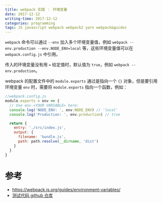 ```yaml
---
title: webpack 实践 ： 环境变量
date: 2017-12-12
writing-time: 2017-12-12
categories: programming
tags: JS javascript webpack webpack2 yarn webpack&guides
---
```


`webpack` 命令可以通过 `--env` 加入多个环境变量值，例如 `webpack --env.production --env.NODE_ENV=local` 等，这些环境变量值可以在 `webpack.config.js` 中引用。

传入的环境变量没有用 `=` 给定值时，默认值为 `true`，例如 `webpack --env.production`。

webpack 的配置文件中的 `module.exports` 通过是指向一个 `{}` 对象，但是要引用环境变量 `env` 时，需要将 `module.exports` 指向一个函数，例如：

```javascript
//webpack.config.js
module.exports = env => {
  // Use env.<YOUR VARIABLE> here:
  console.log('NODE_ENV: ', env.NODE_ENV) // 'local'
  console.log('Production: ', env.production) // true

  return {
    entry: './src/index.js',
    output: {
      filename: 'bundle.js',
      path: path.resolve(__dirname, 'dist')
    }
  }
}
```


# 参考

+ https://webpack.js.org/guides/environment-variables/
+ [测试代码 github 仓库](https://github.com/haiiiiiyun/webpack-practice)
